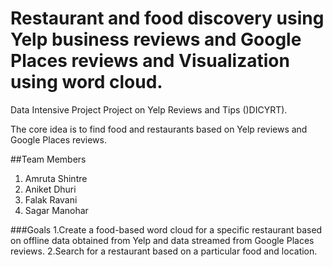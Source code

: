# Restaurant and food discovery using Yelp business reviews and Google Places reviews and Visualization using word cloud.
Data Intensive Project Project on Yelp Reviews and Tips ()DICYRT).

The core idea is to find food and
restaurants based on Yelp reviews and Google Places reviews.

##Team Members 
1. Amruta Shintre
2. Aniket Dhuri
3. Falak Ravani
4. Sagar Manohar


###Goals
1.Create a food-based word cloud for a specific restaurant based on offline data obtained from Yelp and data streamed from Google Places reviews.
2.Search for a restaurant based on a particular food and location.
